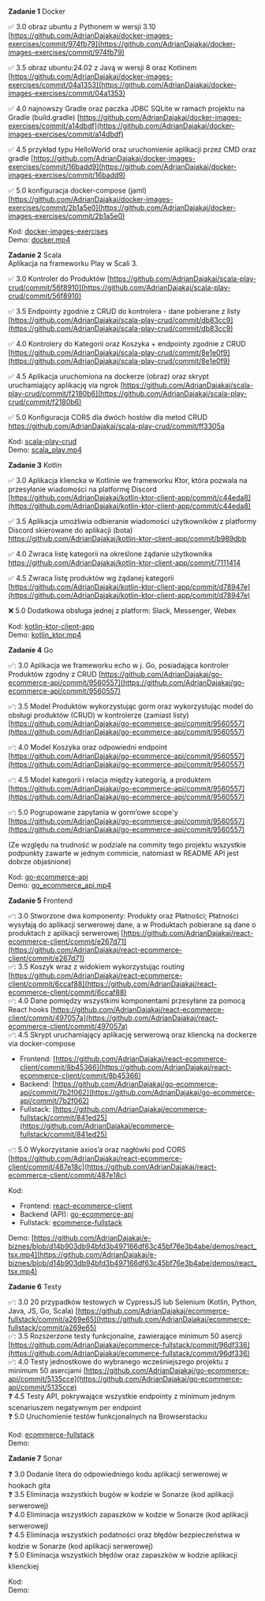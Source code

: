 **Zadanie 1** Docker

:white_check_mark: 3.0 obraz ubuntu z Pythonem w wersji 3.10 [https://github.com/AdrianDajakaj/docker-images-exercises/commit/974fb79](https://github.com/AdrianDajakaj/docker-images-exercises/commit/974fb79)

:white_check_mark: 3.5 obraz ubuntu:24.02 z Javą w wersji 8 oraz Kotlinem [https://github.com/AdrianDajakaj/docker-images-exercises/commit/04a1353](https://github.com/AdrianDajakaj/docker-images-exercises/commit/04a1353)

:white_check_mark: 4.0 najnowszy Gradle oraz paczka JDBC SQLite w ramach projektu na Gradle (build.gradle) [https://github.com/AdrianDajakaj/docker-images-exercises/commit/a14dbdf](https://github.com/AdrianDajakaj/docker-images-exercises/commit/a14dbdf)

:white_check_mark: 4.5 przykład typu HelloWorld oraz uruchomienie aplikacji przez CMD oraz gradle [https://github.com/AdrianDajakaj/docker-images-exercises/commit/16badd9](https://github.com/AdrianDajakaj/docker-images-exercises/commit/16badd9)

:white_check_mark: 5.0 konfiguracja docker-compose (jaml) [https://github.com/AdrianDajakaj/docker-images-exercises/commit/2b1a5e0](https://github.com/AdrianDajakaj/docker-images-exercises/commit/2b1a5e0)


Kod: [docker-images-exercises](https://github.com/AdrianDajakaj/docker-images-exercises.git)  
Demo: [docker.mp4](https://github.com/AdrianDajakaj/e-biznes/blob/2bfc1d44787e08c8d9ce063cea371b856522a5c1/demos/docker.mp4)

**Zadanie 2** Scala  
Aplikacja na frameworku Play w Scali 3. 

:white_check_mark: 3.0 Kontroler do Produktów [https://github.com/AdrianDajakaj/scala-play-crud/commit/56f8910](https://github.com/AdrianDajakaj/scala-play-crud/commit/56f8910)

:white_check_mark: 3.5 Endpointy zgodnie z CRUD do kontrolera - dane pobierane z listy [https://github.com/AdrianDajakaj/scala-play-crud/commit/db83cc9](https://github.com/AdrianDajakaj/scala-play-crud/commit/db83cc9)

:white_check_mark: 4.0 Kontrolery do Kategorii oraz Koszyka + endpointy zgodnie z CRUD
 [https://github.com/AdrianDajakaj/scala-play-crud/commit/8e1e0f9](https://github.com/AdrianDajakaj/scala-play-crud/commit/8e1e0f9)

:white_check_mark: 4.5 Aplikacja uruchomiona na dockerze (obraz) oraz skrypt uruchamiający aplikację via ngrok
 [https://github.com/AdrianDajakaj/scala-play-crud/commit/f2180b6](https://github.com/AdrianDajakaj/scala-play-crud/commit/f2180b6)

:white_check_mark: 5.0 Konfiguracja CORS dla dwóch hostów dla metod CRUD [https://github.com/AdrianDajakaj/scala-play-crud/commit/ff3305a
](https://github.com/AdrianDajakaj/scala-play-crud/commit/ff3305a)


Kod: [scala-play-crud](https://github.com/AdrianDajakaj/scala-play-crud.git)  
Demo: [scala_play.mp4](https://github.com/AdrianDajakaj/e-biznes/blob/2bfc1d44787e08c8d9ce063cea371b856522a5c1/demos/scala_play.mp4)

**Zadanie 3** Kotlin

:white_check_mark: 3.0 Aplikacja kliencka w Kotlinie we frameworku Ktor, która pozwala na przesyłanie wiadomości na platformę Discord [https://github.com/AdrianDajakaj/kotlin-ktor-client-app/commit/c44eda8](https://github.com/AdrianDajakaj/kotlin-ktor-client-app/commit/c44eda8)

:white_check_mark: 3.5 Aplikacja umożliwia odbieranie wiadomości użytkowników z platformy Discord skierowane do aplikacji (bota) [https://github.com/AdrianDajakaj/kotlin-ktor-client-app/commit/b989dbb
](https://github.com/AdrianDajakaj/kotlin-ktor-client-app/commit/b989dbb)

:white_check_mark: 4.0 Zwraca listę kategorii na określone żądanie użytkownika
 [https://github.com/AdrianDajakaj/kotlin-ktor-client-app/commit/7111414
](https://github.com/AdrianDajakaj/kotlin-ktor-client-app/commit/7111414
)

:white_check_mark: 4.5 Zwraca listę produktów wg żądanej kategorii
 [https://github.com/AdrianDajakaj/kotlin-ktor-client-app/commit/d78947e](https://github.com/AdrianDajakaj/kotlin-ktor-client-app/commit/d78947e)

:x: 5.0 Dodatkowa obsługa jednej z platform: Slack, Messenger, Webex 


Kod: [kotlin-ktor-client-app](https://github.com/AdrianDajakaj/kotlin-ktor-client-app.git)  
Demo: [kotlin_ktor.mp4](https://github.com/AdrianDajakaj/e-biznes/blob/21c8c68e17a1ba6e72f53b5592703fd7deb939c0/demos/kotlin_ktor.mp4)

**Zadanie 4** Go

✅: 3.0 Aplikacja we frameworku echo w j. Go, posiadająca kontroler Produktów zgodny z CRUD  [https://github.com/AdrianDajakaj/go-ecommerce-api/commit/9560557](https://github.com/AdrianDajakaj/go-ecommerce-api/commit/9560557)

✅: 3.5 Model Produktów wykorzystując gorm oraz wykorzystując model do obsługi produktów (CRUD) w kontrolerze (zamiast
listy)  [https://github.com/AdrianDajakaj/go-ecommerce-api/commit/9560557](https://github.com/AdrianDajakaj/go-ecommerce-api/commit/9560557)

✅: 4.0 Model Koszyka oraz odpowiedni endpoint  [https://github.com/AdrianDajakaj/go-ecommerce-api/commit/9560557](https://github.com/AdrianDajakaj/go-ecommerce-api/commit/9560557)

✅: 4.5 Model kategorii i relacja między kategorią, a produktem  [https://github.com/AdrianDajakaj/go-ecommerce-api/commit/9560557](https://github.com/AdrianDajakaj/go-ecommerce-api/commit/9560557)

✅: 5.0 Pogrupowane zapytania w gorm’owe scope'y [https://github.com/AdrianDajakaj/go-ecommerce-api/commit/9560557](https://github.com/AdrianDajakaj/go-ecommerce-api/commit/9560557)

(Ze względu na trudność w podziale na commity tego projektu wszystkie podpunkty zawarte w jednym commicie, natomiast w README API jest dobrze objaśnione)

Kod: [go-ecommerce-api](https://github.com/AdrianDajakaj/go-ecommerce-api.git)  
Demo: [go_ecommerce_api.mp4](https://github.com/AdrianDajakaj/e-biznes/blob/bcaacb4775158d2990da98ab872746ac54c86e15/demos/go_ecommerce_api.mp4)

**Zadanie 5** Frontend

✅: 3.0 Stworzone dwa komponenty: Produkty oraz Płatności; Płatności wysyłają do aplikacji serwerowej dane, a w Produktach pobierane są dane o produktach z aplikacji serwerowej  [https://github.com/AdrianDajakaj/react-ecommerce-client/commit/e267d71](https://github.com/AdrianDajakaj/react-ecommerce-client/commit/e267d71)  
✅: 3.5 Koszyk wraz z widokiem wykorzystując routing   [https://github.com/AdrianDajakaj/react-ecommerce-client/commit/6ccaf88](https://github.com/AdrianDajakaj/react-ecommerce-client/commit/6ccaf88)  
✅: 4.0 Dane pomiędzy wszystkimi komponentami przesyłane za pomocą React hooks [https://github.com/AdrianDajakaj/react-ecommerce-client/commit/497057a](https://github.com/AdrianDajakaj/react-ecommerce-client/commit/497057a)  
✅: 4.5 Skrypt uruchamiający aplikację serwerową oraz kliencką na dockerze via docker-compose  
- Frontend: [https://github.com/AdrianDajakaj/react-ecommerce-client/commit/8b45366](https://github.com/AdrianDajakaj/react-ecommerce-client/commit/8b45366)  
- Backend: [https://github.com/AdrianDajakaj/go-ecommerce-api/commit/7b2f062](https://github.com/AdrianDajakaj/go-ecommerce-api/commit/7b2f062)  
- Fullstack: [https://github.com/AdrianDajakaj/ecommerce-fullstack/commit/841ed25](https://github.com/AdrianDajakaj/ecommerce-fullstack/commit/841ed25)

✅: 5.0 Wykorzystanie axios’a oraz nagłówki pod CORS  [https://github.com/AdrianDajakaj/react-ecommerce-client/commit/487e18c](https://github.com/AdrianDajakaj/react-ecommerce-client/commit/487e18c)


Kod:  
- Frontend: [react-ecommerce-client](https://github.com/AdrianDajakaj/react-ecommerce-client.git)  
- Backend (API): [go-ecommerce-api](https://github.com/AdrianDajakaj/go-ecommerce-api.git)
- Fullstack: [ecommerce-fullstack](https://github.com/AdrianDajakaj/ecommerce-fullstack.git)

Demo: [https://github.com/AdrianDajakaj/e-biznes/blob/d14b903db94bfd3b497166df63c45bf76e3b4abe/demos/react_tsx.mp4](https://github.com/AdrianDajakaj/e-biznes/blob/d14b903db94bfd3b497166df63c45bf76e3b4abe/demos/react_tsx.mp4)

**Zadanie 6** Testy

✅: 3.0 20 przypadków testowych w CypressJS lub Selenium (Kotlin, Python, Java, JS, Go, Scala) [https://github.com/AdrianDajakaj/ecommerce-fullstack/commit/a269e65](https://github.com/AdrianDajakaj/ecommerce-fullstack/commit/a269e65)  
✅: 3.5 Rozszerzone testy funkcjonalne, zawierające minimum 50 asercji  [https://github.com/AdrianDajakaj/ecommerce-fullstack/commit/96df336](https://github.com/AdrianDajakaj/ecommerce-fullstack/commit/96df336)  
✅: 4.0 Testy jednostkowe do wybranego wcześniejszego projektu z minimum 50 asercjami [https://github.com/AdrianDajakaj/go-ecommerce-api/commit/5135cce](https://github.com/AdrianDajakaj/go-ecommerce-api/commit/5135cce)  
:question: 4.5 Testy API, pokrywające wszystkie endpointy z minimum jednym scenariuszem negatywnym per endpoint  
:question: 5.0 Uruchomienie testów funkcjonalnych na Browserstacku


Kod:  [ecommerce-fullstack](https://github.com/AdrianDajakaj/ecommerce-fullstack.git)  
Demo:

**Zadanie 7** Sonar

:question: 3.0 Dodanie litera do odpowiedniego kodu aplikacji serwerowej w hookach gita  
:question: 3.5 Eliminacja wszystkich bugów w kodzie w Sonarze (kod aplikacji serwerowej)   
:question: 4.0 Eliminacja wszystkich zapaszków w kodzie w Sonarze (kod aplikacji serwerowej)  
:question: 4.5 Eliminacja wszystkich podatności oraz błędów bezpieczeństwa w kodzie w Sonarze (kod aplikacji serwerowej)  
:question: 5.0 Eliminacja wszystkich błędów oraz zapaszków w kodzie aplikacji klienckiej


Kod:  
Demo:
